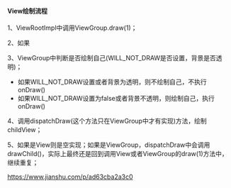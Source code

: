 #### View绘制流程

1、ViewRootImpl中调用ViewGroup.draw\(1\)；

2、如果

3、ViewGroup中判断是否绘制自己\(WILL\_NOT\_DRAW是否设置，背景是否透明\)；

* 如果WILL\_NOT\_DRAW设置或者背景为透明，则不绘制自己，不执行onDraw\(\)
* 如果WILL\_NOT\_DRAW设置为false或者背景不透明，则绘制自己，执行onDraw\(\)

4、调用dispatchDraw\(这个方法只在ViewGroup中才有实现\)方法，绘制childView；

5、如果是View则是空实现；如果是ViewGroup，dispatchDraw中会调用drawChild\(\)，实际上最终还是回到调用View或者ViewGroup的draw\(1\)方法中，继续重复；



https://www.jianshu.com/p/ad63cba2a3c0



